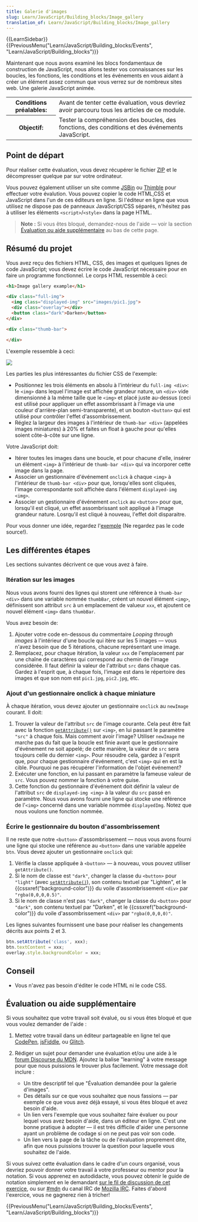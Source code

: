 ```yaml
---
title: Galerie d'images
slug: Learn/JavaScript/Building_blocks/Image_gallery
translation_of: Learn/JavaScript/Building_blocks/Image_gallery
---
```


{{LearnSidebar}}{{PreviousMenu("Learn/JavaScript/Building_blocks/Events", "Learn/JavaScript/Building_blocks")}}

Maintenant que nous avons examiné les blocs fondamentaux de construction de JavaScript, nous allons tester vos connaissances sur les boucles, les fonctions, les conditions et les événements en vous aidant à créer un élément assez commun que vous verrez sur de nombreux sites web. Une galerie JavaScript animée.

<table class="standard-table">
  <tbody>
    <tr>
      <th scope="row">Conditions préalables:</th>
      <td>
        Avant de tenter cette évaluation, vous devriez avoir parcouru tous les
        articles de ce module.
      </td>
    </tr>
    <tr>
      <th scope="row">Objectif:</th>
      <td>
        Tester la compréhension des boucles, des fonctions, des conditions et
        des événements JavaScript.
      </td>
    </tr>
  </tbody>
</table>

## Point de départ

Pour réaliser cette évaluation, vous devez récupérer le fichier [ZIP](https://github.com/mdn/learning-area/blob/master/javascript/building-blocks/gallery/gallery-start.zip?raw=true) et le décompresser quelque par sur votre ordinateur.

Vous pouvez également utiliser un site comme [JSBin](http://jsbin.com/) ou [Thimble](https://thimble.mozilla.org/) pour effectuer votre évalution. Vous pouvez copier le code HTML,CSS et JavaScript dans l'un de ces éditeurs en ligne. Si l'éditeur en ligne que vous utilisez ne dispose pas de panneaux JavaScript/CSS séparés, n'hésitez pas à utiliser les éléments `<script>`/`<style>` dans la page HTML.

> **Note :** Si vous êtes bloqué, demandez-nous de l'aide — voir la section [Évaluation ou aide supplémentaire](#évaluation_ou_aide_supplémentaire) au bas de cette page.

## Résumé du projet

Vous avez reçu des fichiers HTML, CSS, des images et quelques lignes de code JavaScript; vous devez écrire le code JavaScript nécessaire pour en faire un programme fonctionnel. Le corps HTML ressemble à ceci:

```html
<h1>Image gallery example</h1>

<div class="full-img">
  <img class="displayed-img" src="images/pic1.jpg">
  <div class="overlay"></div>
  <button class="dark">Darken</button>
</div>

<div class="thumb-bar">

</div>
```

L'exemple ressemble à ceci:

![](gallery.png)

Les parties les plus intéressantes du fichier CSS de l'exemple:

- Positionnez les trois éléments en absolu à l'intérieur du `full-img <div>`: le `<img>` dans lequel l'image est affichée grandeur nature, un `<div>` vide dimensionné à la même taille que le `<img>` et placé juste au-dessus (ceci est utilisé pour appliquer un effet assombrissant à l'image via une couleur d'arrière-plan semi-transparente), et un bouton `<button>` qui est utilisé pour contrôler l'effet d'assombrissement.
- Réglez la largeur des images à l'intérieur de `thumb-bar <div>` (appelées images miniatures) à 20% et faites un float à gauche pour qu'elles soient côte-à-côte sur une ligne.

Votre JavaScript doit:

- Itérer toutes les images dans une boucle, et pour chacune d'elle, insérer un élément `<img>` à l'intérieur de `thumb-bar <div>` qui va incorporer cette image dans la page.
- Associer un gestionnaire d'événement `onclick` à chaque `<img>` à l'intérieur de `thumb-bar <div>` pour que, lorsqu'elles sont cliquées, l'image correspondante soit affichée dans l'élément `displayed-img <img>`.
- Associer un gestionnaire d'événement `onclick` au `<button>` pour que, lorsqu'il est cliqué, un effet assombrissant soit appliqué à l'image grandeur nature. Losrqu'il est cliqué à nouveau, l'effet doit disparaitre.

Pour vous donner une idée, regardez l'[exemple](http://mdn.github.io/learning-area/javascript/building-blocks/gallery/) (Ne regardez pas le code source!).

## Les différentes étapes

Les sections suivantes décrivent ce que vous avez à faire.

### Itération sur les images

Nous vous avons fourni des lignes qui storent une référence à `thumb-bar <div>` dans une variable nommée `thumbBar`, créent un nouvel élément `<img>`, définissent son attribut `src` à un emplacement de valueur `xxx`, et ajoutent ce nouvel élément `<img>` dans `thumbBar`.

Vous avez besoin de:

1. Ajouter votre code en-dessous du commentaire _Looping through images_ à l'intérieur d'une boucle qui itère sur les 5 images — vous n'avez besoin que de 5 itérations, chacune représentant une image.
2. Remplacez, pour chaque itération, la valeur `xxx` de l'emplacement par une chaîne de caractères qui correspond au chemin de l'image considérée. Il faut définir la valeur de l'attribut `src` dans chaque cas. Gardez à l'esprit que, à chaque fois, l'image est dans le répertoire des images et que son nom est `pic1.jpg`, `pic2.jpg`, etc.

### Ajout d'un gestionnaire onclick à chaque miniature

À chaque itération, vous devez ajouter un gestionnaire `onclick` au `newImage` courant. Il doit:

1. Trouver la valeur de l'attribut `src` de l'image courante. Cela peut être fait avec la fonction [`getAttribute()`](/fr/docs/Web/API/Element/getAttribute) sur `<img>`, en lui passant le paramètre `"src"` à chaque fois. Mais comment avoir l'image? Utiliser `newImage` ne marche pas du fait que la boucle est finie avant que le gestionnaire d'événement ne soit appelé; de cette manière, la valeur de `src` sera toujours celle du dernier `<img>`. Pour résoudre cela, gardez à l'esprit que, pour chaque gestionnaire d'événement, c'est `<img>` qui en est la cible. Pourquoi ne pas récupérer l'information de l'objet événement?
2. Exécuter une fonction, en lui passant en paramètre la fameuse valeur de `src`. Vous pouvez nommer la fonction à votre guise.
3. Cette fonction du gestionnaire d'événement doit définir la valeur de l'attribut `src` de `displayed-img <img>` à la valeur du `src` passé en paramètre. Nous vous avons fourni une ligne qui stocke une référence de l'`<img>` concerné dans une variable nommée `displayedImg`. Notez que nous voulons une fonction nommée.

### Écrire le gestionnaire du bouton d'assombrissement

Il ne reste que notre `<button>` d'assombrissement — nous vous avons fourni une ligne qui stocke une référence au `<button>` dans une variable appelée `btn`. Vous devez ajouter un gestionnaire `onclick` qui:

1. Vérifie la classe appliquée à `<button>` — à nouveau, vous pouvez utiliser `getAttribute()`.
2. Si le nom de classe est `"dark"`, changer la classe du `<button>` pour `"light"` (avec [`setAttribute()`](/fr/docs/Web/API/Element/setAttribute)), son contenu textuel par "Lighten", et le {{cssxref("background-color")}} du voile d'assombrissement `<div>` par `"rgba(0,0,0,0.5)"`.
3. Si le nom de classe n'est pas `"dark"`, changer la classe du `<button>` pour `"dark"`, son contenu textuel par "Darken", et le {{cssxref("background-color")}} du voile d'assombrissement `<div>` par `"rgba(0,0,0,0)"`.

Les lignes suivantes fournissent une base pour réaliser les changements décrits aux points 2 et 3.

```js
btn.setAttribute('class', xxx);
btn.textContent = xxx;
overlay.style.backgroundColor = xxx;
```

## Conseil

- Vous n'avez pas besoin d'éditer le code HTML ni le code CSS.

## Évaluation ou aide supplémentaire

Si vous souhaitez que votre travail soit évalué, ou si vous êtes bloqué et que vous voulez demander de l'aide :

1. Mettez votre travail dans un éditeur partageable en ligne tel que [CodePen](https://codepen.io/), [jsFiddle](https://jsfiddle.net/), ou [Glitch](https://glitch.com/).
2. Rédiger un sujet pour demander une évaluation et/ou une aide à le [forum Discourse du MDN](https://discourse.mozilla.org/c/mdn). Ajoutez la balise "learning" à votre message pour que nous puissions le trouver plus facilement. Votre message doit inclure :

    - Un titre descriptif tel que "Évaluation demandée pour la galerie d'images".
    - Des détails sur ce que vous souhaitez que nous fassions — par exemple ce que vous avez déjà essayé, si vous êtes bloqué et avez besoin d'aide.
    - Un lien vers l'exemple que vous souhaitez faire évaluer ou pour lequel vous avez besoin d'aide, dans un éditeur en ligne. C'est une bonne pratique à adopter — il est très difficile d'aider une personne ayant un problème de codage si on ne peut pas voir son code.
    - Un lien vers la page de la tâche ou de l'évaluation proprement dite, afin que nous puissions trouver la question pour laquelle vous souhaitez de l'aide.

Si vous suivez cette évaluation dans le cadre d'un cours organisé, vous devriez pouvoir donner votre travail à votre professeur ou mentor pour la notation. Si vous apprenez en autodidacte, vous pouvez obtenir le guide de notation simplement en le demandant [sur le fil de discussion de cet exercice](https://discourse.mozilla.org/t/image-gallery-assessment/24687), ou sur [#mdn](irc://irc.mozilla.org/mdn) du canal IRC de [Mozilla IRC](https://wiki.mozilla.org/IRC). Faites d'abord l'exercice, vous ne gagnerez rien à tricher!

{{PreviousMenu("Learn/JavaScript/Building_blocks/Events", "Learn/JavaScript/Building_blocks")}}
